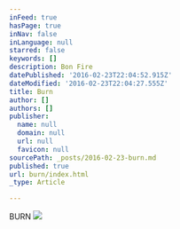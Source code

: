 ```yaml
---
inFeed: true
hasPage: true
inNav: false
inLanguage: null
starred: false
keywords: []
description: Bon Fire
datePublished: '2016-02-23T22:04:52.915Z'
dateModified: '2016-02-23T22:04:27.555Z'
title: Burn
author: []
authors: []
publisher:
  name: null
  domain: null
  url: null
  favicon: null
sourcePath: _posts/2016-02-23-burn.md
published: true
url: burn/index.html
_type: Article

---
```

BURN
![](https://the-grid-user-content.s3-us-west-2.amazonaws.com/b7935978-4d47-41e8-8ff2-a0a453c4922a.JPG)